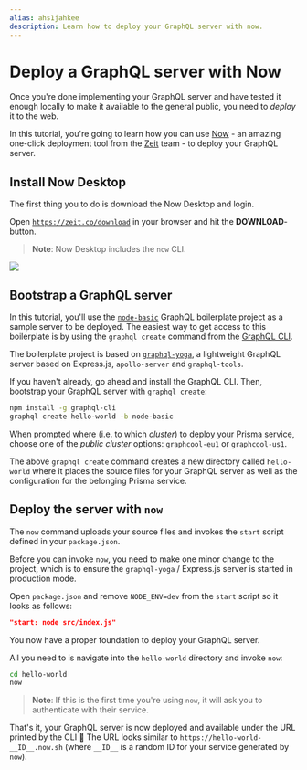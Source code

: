 ```yaml
---
alias: ahs1jahkee
description: Learn how to deploy your GraphQL server with now.
---
```


# Deploy a GraphQL server with Now

Once you're done implementing your GraphQL server and have tested it enough locally to make it available to the general public, you need to _deploy_ it to the web.

In this tutorial, you're going to learn how you can use [Now](https://zeit.co/now) - an amazing one-click deployment tool from the [Zeit](https://zeit.co/) team - to deploy your GraphQL server.

## Install Now Desktop

The first thing you to do is download the Now Desktop and login.

<Instruction>

Open [`https://zeit.co/download`](https://zeit.co/download) in your browser and hit the **DOWNLOAD**-button.

</Instruction>

> **Note**: Now Desktop includes the `now` CLI.

![](https://imgur.com/UpRzQsY.png)

## Bootstrap a GraphQL server

In this tutorial, you'll use the [`node-basic`](https://github.com/graphql-boilerplates/node-graphql-server/tree/master/basic) GraphQL boilerplate project as a sample server to be deployed. The easiest way to get access to this boilerplate is by using the `graphql create` command from the [GraphQL CLI](https://github.com/graphql-cli/graphql-cli/).

The boilerplate project is based on [`graphql-yoga`](https://github.com/graphcool/graphql-yoga/), a lightweight GraphQL server based on Express.js, `apollo-server` and `graphql-tools`.

<Instruction>

If you haven't already, go ahead and install the GraphQL CLI. Then, bootstrap your GraphQL server with `graphql create`:

```sh
npm install -g graphql-cli
graphql create hello-world -b node-basic
```

</Instruction>

<Instruction>

When prompted where (i.e. to which _cluster_) to deploy your Prisma service, choose one of the _public cluster_ options: `graphcool-eu1` or `graphcool-us1`.

</Instruction>

The above `graphql create` command creates a new directory called `hello-world` where it places the source files for your GraphQL server as well as the configuration for the belonging Prisma service.

## Deploy the server with `now`

The `now` command uploads your source files and invokes the `start` script defined in your `package.json`.

Before you can invoke `now`, you need to make one minor change to the project, which is to ensure the `graphql-yoga` / Express.js server is started in production mode.

<Instruction>

Open `package.json` and remove `NODE_ENV=dev` from the `start` script so it looks as follows:

```json
"start: node src/index.js"
```

</Instruction>

You now have a proper foundation to deploy your GraphQL server.

<Instruction>

All you need to is navigate into the `hello-world` directory and invoke `now`:

```sh
cd hello-world
now
```

</Instruction>

> **Note**: If this is the first time you're using `now`, it will ask you to authenticate with their service.

That's it, your GraphQL server is now deployed and available under the URL printed by the CLI 🎉  The URL looks similar to `https://hello-world-__ID__.now.sh` (where `__ID__` is a random ID for your service generated by `now`).
